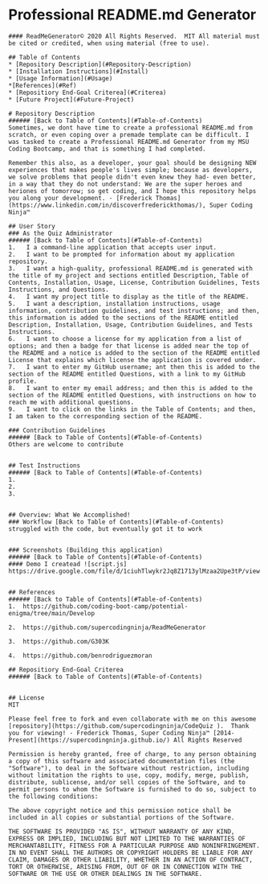 # Professional README.md Generator
    #### ReadMeGenerator© 2020 All Rights Reserved.  MIT All material must be cited or credited, when using material (free to use).
    
    ## Table of Contents
    * [Repository Description](#Repository-Description)
    * [Installation Instructions](#Install)
    * [Usage Information](#Usage)
    *[References](#Ref)
    * [Repositiory End-Goal Criterea](#Criterea)
    * [Future Project](#Future-Project)
    
    # Repository Description
    ###### [Back to Table of Contents](#Table-of-Contents)
    Sometimes, we dont have time to create a professional README.md from scratch, or even coping over a premade template can be difficult. I was tasked to create a Professional README.md Generator from my MSU Coding Bootcamp, and that is something I had completed.
    
    Remember this also, as a developer, your goal should be designing NEW experiences that makes people's lives simple; because as developers, we solve problems that people didn't even knew they had- even better, in a way that they do not understand: We are the super heroes and heriones of tomorrow; so get coding, and I hope this repository helps you along your development. - [Frederick Thomas](https://www.linkedin.com/in/discoverfrederickthomas/), Super Coding Ninja™
    
    ## User Story
    ### As the Quiz Administrator
    ###### [Back to Table of Contents](#Table-of-Contents)
    1.   I a command-line application that accepts user input.
    2.   I want to be prompted for information about my application repository.
    3.   I want a high-quality, professional README.md is generated with the title of my project and sections entitled Description, Table of Contents, Installation, Usage, License, Contribution Guidelines, Tests Instructions, and Questions.
    4.   I want my project title to display as the title of the README.
    5.   I want a description, installation instructions, usage information, contribution guidelines, and test instructions; and then, this information is added to the sections of the README entitled Description, Installation, Usage, Contribution Guidelines, and Tests Instructions.
    6.   I want to choose a license for my application from a list of options; and then a badge for that license is added near the top of the README and a notice is added to the section of the README entitled License that explains which license the application is covered under.  
    7.   I want to enter my GitHub username; ant then this is added to the section of the README entitled Questions, with a link to my GitHub profile.
    8.   I want to enter my email address; and then this is added to the section of the README entitled Questions, with instructions on how to reach me with additional questions.
    9.   I want to click on the links in the Table of Contents; and then, I am taken to the corresponding section of the README.
    
    ### Contribution Guidelines
    ###### [Back to Table of Contents](#Table-of-Contents)
    Others are welcome to contribute
    
    
    ## Test Instructions
    ###### [Back to Table of Contents](#Table-of-Contents)
    1.  
    2.  
    3.  
    
    
    ## Overview: What We Accomplished!
    ### Workflow [Back to Table of Contents](#Table-of-Contents)
    struggled with the code, but eventually got it to work
    
    
    ### Screenshots (Building this application)
    ###### [Back to Table of Contents](#Table-of-Contents)
    #### Demo I createad ![script.js] https://drive.google.com/file/d/1ciuhTlwykr2Jq8Z1713ylMzaa2Upe3tP/view

    
    ## References
    ###### [Back to Table of Contents](#Table-of-Contents)
    1.  https://github.com/coding-boot-camp/potential-enigma/tree/main/Develop
    
    2.  https://github.com/supercodingninja/ReadMeGenerator

    3.  https://github.com/G303K

    4.  https://github.com/benrodriguezmoran
    
    ## Repositiory End-Goal Criterea
    ###### [Back to Table of Contents](#Table-of-Contents)
    
    
    ## License
    MIT
    
    Please feel free to fork and even collaborate with me on this awesome [repository](https://github.com/supercodingninja/CodeQuiz ).  Thank you for viewing! - Frederick Thomas, Super Coding Ninja™ [2014-Present](https://supercodingninja.github.io/) All Rights Reserved
    
    Permission is hereby granted, free of charge, to any person obtaining a copy of this software and associated documentation files (the "Software"), to deal in the Software without restriction, including without limitation the rights to use, copy, modify, merge, publish, distribute, sublicense, and/or sell copies of the Software, and to permit persons to whom the Software is furnished to do so, subject to the following conditions:
    
    The above copyright notice and this permission notice shall be included in all copies or substantial portions of the Software.
    
    THE SOFTWARE IS PROVIDED "AS IS", WITHOUT WARRANTY OF ANY KIND, EXPRESS OR IMPLIED, INCLUDING BUT NOT LIMITED TO THE WARRANTIES OF MERCHANTABILITY, FITNESS FOR A PARTICULAR PURPOSE AND NONINFRINGEMENT. IN NO EVENT SHALL THE AUTHORS OR COPYRIGHT HOLDERS BE LIABLE FOR ANY CLAIM, DAMAGES OR OTHER LIABILITY, WHETHER IN AN ACTION OF CONTRACT, TORT OR OTHERWISE, ARISING FROM, OUT OF OR IN CONNECTION WITH THE SOFTWARE OR THE USE OR OTHER DEALINGS IN THE SOFTWARE.